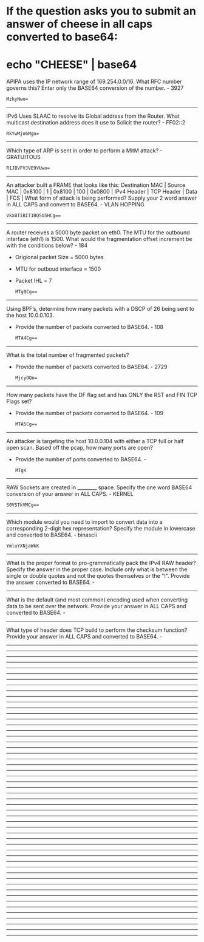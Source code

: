 # If the question asks you to submit an answer of cheese in all caps converted to base64:
# echo "CHEESE" | base64
APIPA uses the IP network range of 169.254.0.0/16. What RFC number governs this? Enter only the BASE64 conversion of the number. - 3927

    MzkyNwo=
___________________________________________________________________________________________________________
IPv6 Uses SLAAC to resolve its Global address from the Router. What multicast destination address does it use to Solicit the router? - FF02::2

    RkYwMjo6Mgo=
___________________________________________________________________________________________________________
Which type of ARP is sent in order to perform a MitM attack? - GRATUITOUS

    R1JBVFVJVE9VUwo=
___________________________________________________________________________________________________________
An attacker built a FRAME that looks like this: Destination MAC | Source MAC | 0x8100 | 1 | 0x8100 | 100 | 0x0800 | IPv4 Header | TCP Header | Data | FCS |
What form of attack is being performed? Supply your 2 word answer in ALL CAPS and convert to BASE64. - VLAN HOPPING

    VkxBTiBIT1BQSU5HCg==
___________________________________________________________________________________________________________
A router receives a 5000 byte packet on eth0. The MTU for the outbound interface (eth1) is 1500. 
What would the fragmentation offset increment be with the conditions below? - 184
- Origional packet Size = 5000 bytes 
- MTU for outboud interface = 1500 
- Packet IHL = 7

      MTg0Cg==
___________________________________________________________________________________________________________
Using BPF’s, determine how many packets with a DSCP of 26 being sent to the host 10.0.0.103.
- Provide the number of packets converted to BASE64. - 108

      MTA4Cg==
___________________________________________________________________________________________________________
What is the total number of fragmented packets?
- Provide the number of packets converted to BASE64. - 2729

      MjcyOQo=
___________________________________________________________________________________________________________
How many packets have the DF flag set and has ONLY the RST and FIN TCP Flags set?
- Provide the number of packets converted to BASE64. - 109

      MTA5Cg==
___________________________________________________________________________________________________________
An attacker is targeting the host 10.0.0.104 with either a TCP full or half open scan. Based off the pcap, how many ports are open?
- Provide the number of ports converted to BASE64. - 

      MTgK
___________________________________________________________________________________________________________
RAW Sockets are created in ________ space. Specify the one word BASE64 conversion of your answer in ALL CAPS. - KERNEL

    S0VSTkVMCg==
___________________________________________________________________________________________________________
Which module would you need to import to convert data into a corresponding 2-digit hex representation? 
Specify the module in lowercase and converted to BASE64. - binascii

    YmluYXNjaWkK
___________________________________________________________________________________________________________
What is the proper format to pro-grammatically pack the IPv4 RAW header? Specify the answer in the proper case. 
Include only what is between the single or double quotes and not the quotes themselves or the "!". 
Provide the answer converted to BASE64. - 


___________________________________________________________________________________________________________
What is the default (and most common) encoding used when converting data to be sent over the network. 
Provide your answer in ALL CAPS and converted to BASE64. - 


___________________________________________________________________________________________________________
What type of header does TCP build to perform the checksum function? 
Provide your answer in ALL CAPS and converted to BASE64. - 


___________________________________________________________________________________________________________



___________________________________________________________________________________________________________



___________________________________________________________________________________________________________



___________________________________________________________________________________________________________



___________________________________________________________________________________________________________



___________________________________________________________________________________________________________



___________________________________________________________________________________________________________



___________________________________________________________________________________________________________



___________________________________________________________________________________________________________



___________________________________________________________________________________________________________



___________________________________________________________________________________________________________



___________________________________________________________________________________________________________



___________________________________________________________________________________________________________



___________________________________________________________________________________________________________



___________________________________________________________________________________________________________



___________________________________________________________________________________________________________



___________________________________________________________________________________________________________



___________________________________________________________________________________________________________



___________________________________________________________________________________________________________



___________________________________________________________________________________________________________



___________________________________________________________________________________________________________



___________________________________________________________________________________________________________



___________________________________________________________________________________________________________



___________________________________________________________________________________________________________



___________________________________________________________________________________________________________



___________________________________________________________________________________________________________



___________________________________________________________________________________________________________



___________________________________________________________________________________________________________



___________________________________________________________________________________________________________



___________________________________________________________________________________________________________



___________________________________________________________________________________________________________



___________________________________________________________________________________________________________



___________________________________________________________________________________________________________



___________________________________________________________________________________________________________



___________________________________________________________________________________________________________



___________________________________________________________________________________________________________



___________________________________________________________________________________________________________



___________________________________________________________________________________________________________



___________________________________________________________________________________________________________



___________________________________________________________________________________________________________



___________________________________________________________________________________________________________



___________________________________________________________________________________________________________



___________________________________________________________________________________________________________



___________________________________________________________________________________________________________



___________________________________________________________________________________________________________



___________________________________________________________________________________________________________



___________________________________________________________________________________________________________



___________________________________________________________________________________________________________



___________________________________________________________________________________________________________



___________________________________________________________________________________________________________



___________________________________________________________________________________________________________



___________________________________________________________________________________________________________

